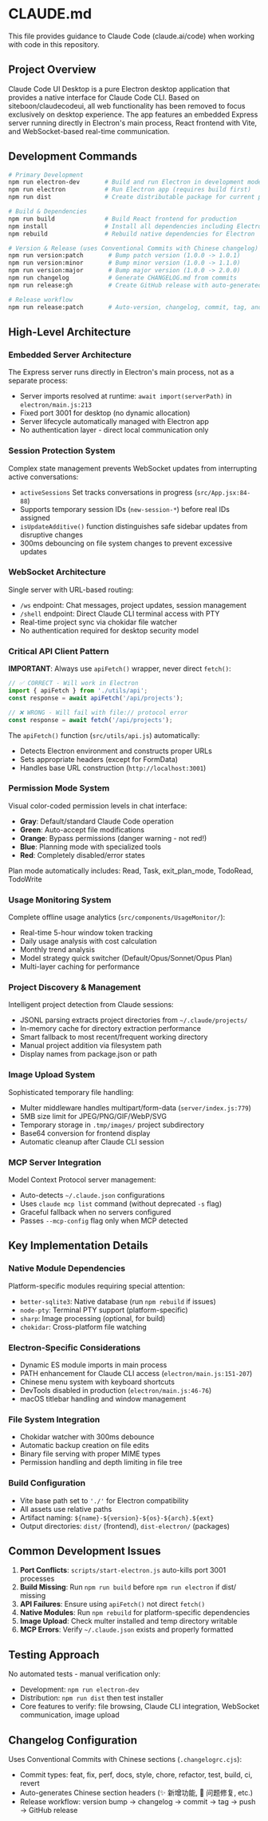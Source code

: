 # CLAUDE.md

This file provides guidance to Claude Code (claude.ai/code) when working with code in this repository.

## Project Overview

Claude Code UI Desktop is a pure Electron desktop application that provides a native interface for Claude Code CLI. Based on siteboon/claudecodeui, all web functionality has been removed to focus exclusively on desktop experience. The app features an embedded Express server running directly in Electron's main process, React frontend with Vite, and WebSocket-based real-time communication.

## Development Commands

```bash
# Primary Development
npm run electron-dev       # Build and run Electron in development mode (recommended)
npm run electron           # Run Electron app (requires build first)
npm run dist               # Create distributable package for current platform

# Build & Dependencies
npm run build              # Build React frontend for production
npm install                # Install all dependencies including Electron
npm rebuild                # Rebuild native dependencies for Electron

# Version & Release (uses Conventional Commits with Chinese changelog)
npm run version:patch       # Bump patch version (1.0.0 -> 1.0.1)
npm run version:minor       # Bump minor version (1.0.0 -> 1.1.0)  
npm run version:major       # Bump major version (1.0.0 -> 2.0.0)
npm run changelog           # Generate CHANGELOG.md from commits
npm run release:gh          # Create GitHub release with auto-generated notes

# Release workflow
npm run release:patch       # Auto-version, changelog, commit, tag, and push
```

## High-Level Architecture

### Embedded Server Architecture
The Express server runs directly in Electron's main process, not as a separate process:
- Server imports resolved at runtime: `await import(serverPath)` in `electron/main.js:213`
- Fixed port 3001 for desktop (no dynamic allocation)
- Server lifecycle automatically managed with Electron app
- No authentication layer - direct local communication only

### Session Protection System
Complex state management prevents WebSocket updates from interrupting active conversations:
- `activeSessions` Set tracks conversations in progress (`src/App.jsx:84-88`)
- Supports temporary session IDs (`new-session-*`) before real IDs assigned
- `isUpdateAdditive()` function distinguishes safe sidebar updates from disruptive changes
- 300ms debouncing on file system changes to prevent excessive updates

### WebSocket Architecture
Single server with URL-based routing:
- `/ws` endpoint: Chat messages, project updates, session management
- `/shell` endpoint: Direct Claude CLI terminal access with PTY
- Real-time project sync via chokidar file watcher
- No authentication required for desktop security model

### Critical API Client Pattern
**IMPORTANT**: Always use `apiFetch()` wrapper, never direct `fetch()`:
```javascript
// ✅ CORRECT - Will work in Electron
import { apiFetch } from './utils/api';
const response = await apiFetch('/api/projects');

// ❌ WRONG - Will fail with file:// protocol error
const response = await fetch('/api/projects');
```

The `apiFetch()` function (`src/utils/api.js`) automatically:
- Detects Electron environment and constructs proper URLs
- Sets appropriate headers (except for FormData)
- Handles base URL construction (`http://localhost:3001`)

### Permission Mode System
Visual color-coded permission levels in chat interface:
- **Gray**: Default/standard Claude Code operation
- **Green**: Auto-accept file modifications  
- **Orange**: Bypass permissions (danger warning - not red!)
- **Blue**: Planning mode with specialized tools
- **Red**: Completely disabled/error states

Plan mode automatically includes: Read, Task, exit_plan_mode, TodoRead, TodoWrite

### Usage Monitoring System
Complete offline usage analytics (`src/components/UsageMonitor/`):
- Real-time 5-hour window token tracking
- Daily usage analysis with cost calculation
- Monthly trend analysis
- Model strategy quick switcher (Default/Opus/Sonnet/Opus Plan)
- Multi-layer caching for performance

### Project Discovery & Management
Intelligent project detection from Claude sessions:
- JSONL parsing extracts project directories from `~/.claude/projects/`
- In-memory cache for directory extraction performance
- Smart fallback to most recent/frequent working directory
- Manual project addition via filesystem path
- Display names from package.json or path

### Image Upload System
Sophisticated temporary file handling:
- Multer middleware handles multipart/form-data (`server/index.js:779`)
- 5MB size limit for JPEG/PNG/GIF/WebP/SVG
- Temporary storage in `.tmp/images/` project subdirectory
- Base64 conversion for frontend display
- Automatic cleanup after Claude CLI session

### MCP Server Integration
Model Context Protocol server management:
- Auto-detects `~/.claude.json` configurations
- Uses `claude mcp list` command (without deprecated `-s` flag)
- Graceful fallback when no servers configured
- Passes `--mcp-config` flag only when MCP detected

## Key Implementation Details

### Native Module Dependencies
Platform-specific modules requiring special attention:
- `better-sqlite3`: Native database (run `npm rebuild` if issues)
- `node-pty`: Terminal PTY support (platform-specific)
- `sharp`: Image processing (optional, for build)
- `chokidar`: Cross-platform file watching

### Electron-Specific Considerations
- Dynamic ES module imports in main process
- PATH enhancement for Claude CLI access (`electron/main.js:151-207`)
- Chinese menu system with keyboard shortcuts
- DevTools disabled in production (`electron/main.js:46-76`)
- macOS titlebar handling and window management

### File System Integration
- Chokidar watcher with 300ms debounce
- Automatic backup creation on file edits
- Binary file serving with proper MIME types
- Permission handling and depth limiting in file tree

### Build Configuration
- Vite base path set to `'./'` for Electron compatibility
- All assets use relative paths
- Artifact naming: `${name}-${version}-${os}-${arch}.${ext}`
- Output directories: `dist/` (frontend), `dist-electron/` (packages)

## Common Development Issues

1. **Port Conflicts**: `scripts/start-electron.js` auto-kills port 3001 processes
2. **Build Missing**: Run `npm run build` before `npm run electron` if dist/ missing
3. **API Failures**: Ensure using `apiFetch()` not direct `fetch()`
4. **Native Modules**: Run `npm rebuild` for platform-specific dependencies
5. **Image Upload**: Check multer installed and temp directory writable
6. **MCP Errors**: Verify `~/.claude.json` exists and properly formatted

## Testing Approach

No automated tests - manual verification only:
- Development: `npm run electron-dev`
- Distribution: `npm run dist` then test installer
- Core features to verify: file browsing, Claude CLI integration, WebSocket communication, image upload

## Changelog Configuration

Uses Conventional Commits with Chinese sections (`.changelogrc.cjs`):
- Commit types: feat, fix, perf, docs, style, chore, refactor, test, build, ci, revert
- Auto-generates Chinese section headers (✨ 新增功能, 🐛 问题修复, etc.)
- Release workflow: version bump → changelog → commit → tag → push → GitHub release